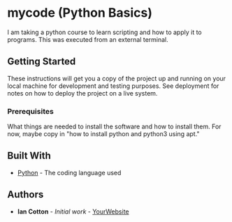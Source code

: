 # mycode (Python Basics)

I am taking a python course to learn scripting and how to apply it to programs. This was executed from an external terminal.

## Getting Started

These instructions will get you a copy of the project up and running on your local machine
for development and testing purposes. See deployment for notes on how to deploy the project
on a live system.

### Prerequisites

What things are needed to install the software and how to install them. For now, maybe copy in
"how to install python and python3 using apt."

## Built With

* [Python](https://www.python.org/) - The coding language used

## Authors

* **Ian Cotton** - *Initial work* - [YourWebsite](https://example.com/)
